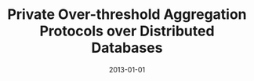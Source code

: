 ---
title: "Private Over-threshold Aggregation Protocols over Distributed Databases"
collection: publications
permalink: /publication/2013-01-01-Private-Over-threshold-Aggregation-Protocols-over-Distributed-Databases
date: 2013-01-01
venue: 'IACR Cryptol. ePrint Arch.'
paperurl: 'http://eprint.iacr.org/2013/545'
citation: ' Myungsun Kim,  David Mohaisen,  Jung Cheon,  Yongdae Kim, &quot;Private Over-threshold Aggregation Protocols over Distributed Databases.&quot; IACR Cryptol. ePrint Arch., 2013.'
---